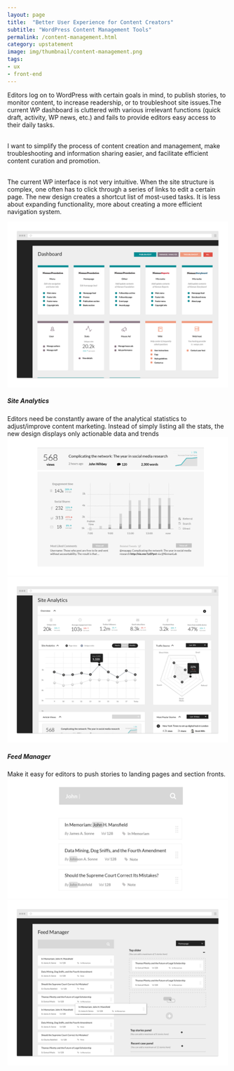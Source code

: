 ```yaml
---
layout: page
title:  "Better User Experience for Content Creators"
subtitle: "WordPress Content Management Tools"
permalink: /content-management.html
category: upstatement
image: img/thumbnail/content-management.png
tags: 
- ux
- front-end
---
```


Editors log on to WordPress with certain goals in mind, to publish stories, to monitor content, to increase readership, or to troubleshoot site issues.The current WP dashboard is cluttered with various irrelevant functions (quick draft, activity, WP news, etc.) and fails to provide editors easy access to their daily tasks.
<br><br>

I want to simplify the process of content creation and management, make troubleshooting and information sharing easier, and facilitate efficient content curation and promotion.
<br><br>

The current WP interface is not very intuitive. When the site structure is complex, one often has to click through a series of links to edit a certain page. The new design creates a shortcut list of most-used tasks. It is less about expanding functionality, more about creating a more efficient navigation system.

<img src="img/feed-manager/dashboard.png">

<h5>Site Analytics</h5>
Editors need be constantly aware of the analytical statistics to adjust/improve content marketing. Instead of simply listing all the stats, the new design displays only actionable data and trends

<img src="img/feed-manager/article-analyze.png">
<img src="img/feed-manager/site-analytics.png">


<h5>Feed Manager</h5>
Make it easy for editors to push stories to landing pages and section fronts.
<img src="img/feed-manager/smart-search.png">
<img src="img/feed-manager/feed-manager.png">
		